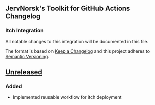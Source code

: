 ## JervNorsk's Toolkit for GitHub Actions Changelog
### Itch Integration

All notable changes to this integration will be documented in this file.

The format is based on [Keep a Changelog](http://keepachangelog.com/)
and this project adheres to [Semantic Versioning](http://semver.org/).

## [Unreleased]

### Added

- Implemented reusable workflow for itch deployment


[unreleased]: https://github.com/JervNorsk/JNT/compare/integrations/github/action/itch/main...integrations/github/action/itch/develop
